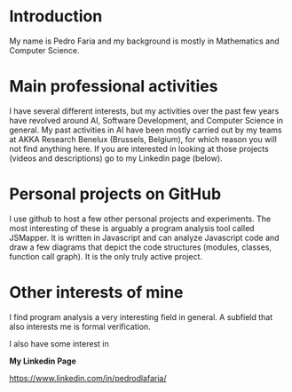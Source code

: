 # Introduction

My name is Pedro Faria and my background is mostly in Mathematics and Computer Science.

# Main professional activities

I have several different interests, but my activities over the past few years have revolved around AI, Software Development, and Computer Science in general.
My past activities in AI have been mostly carried out by my teams at AKKA Research Benelux (Brussels, Belgium), for which reason you will not find anything here. If you are interested in looking at those projects (videos and descriptions) go to my Linkedin page (below).


# Personal projects on GitHub

I use github to host a few other personal projects and experiments. The most interesting of these is arguably a program analysis tool called JSMapper. It is written in Javascript and can analyze Javascript code and draw a few diagrams that depict the code structures (modules, classes, function call graph). It is the only truly active project.

# Other interests of mine

I find program analysis a very interesting field in general. A subfield that also interests me is formal verification.


I also have some interest in 



**My Linkedin Page**

https://www.linkedin.com/in/pedrodlafaria/
